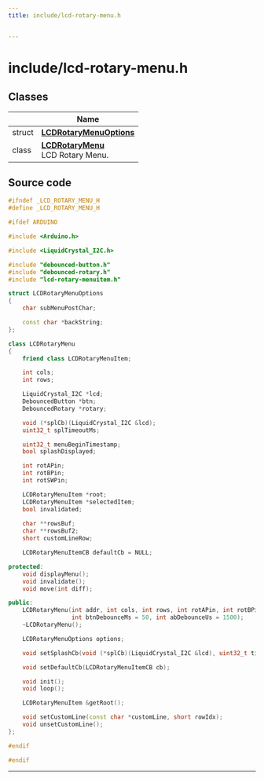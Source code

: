 ```yaml
---
title: include/lcd-rotary-menu.h


---
```


# include/lcd-rotary-menu.h








## Classes

|                | Name           |
| -------------- | -------------- |
| struct | **[LCDRotaryMenuOptions](https://github.com/devel0/iot-utils/tree/main/data/api/Classes/struct_l_c_d_rotary_menu_options.md)**  |
| class | **[LCDRotaryMenu](https://github.com/devel0/iot-utils/tree/main/data/api/Classes/class_l_c_d_rotary_menu.md)** <br>LCD Rotary Menu.  |
















## Source code

```cpp
#ifndef _LCD_ROTARY_MENU_H
#define _LCD_ROTARY_MENU_H

#ifdef ARDUINO

#include <Arduino.h>

#include <LiquidCrystal_I2C.h>

#include "debounced-button.h"
#include "debounced-rotary.h"
#include "lcd-rotary-menuitem.h"

struct LCDRotaryMenuOptions
{
    char subMenuPostChar;

    const char *backString;
};

class LCDRotaryMenu
{
    friend class LCDRotaryMenuItem;    

    int cols;
    int rows;

    LiquidCrystal_I2C *lcd;
    DebouncedButton *btn;
    DebouncedRotary *rotary;

    void (*splCb)(LiquidCrystal_I2C &lcd);
    uint32_t splTimeoutMs;

    uint32_t menuBeginTimestamp;
    bool splashDisplayed;

    int rotAPin;
    int rotBPin;
    int rotSWPin;

    LCDRotaryMenuItem *root;
    LCDRotaryMenuItem *selectedItem;
    bool invalidated;
    
    char **rowsBuf;
    char **rowsBuf2;
    short customLineRow;

    LCDRotaryMenuItemCB defaultCb = NULL;

protected:
    void displayMenu();
    void invalidate();
    void move(int diff);

public:
    LCDRotaryMenu(int addr, int cols, int rows, int rotAPin, int rotBPin, int rotSWPin, bool inverted = false,
                  int btnDebounceMs = 50, int abDebounceUs = 1500);
    ~LCDRotaryMenu();    

    LCDRotaryMenuOptions options;

    void setSplashCb(void (*splCb)(LiquidCrystal_I2C &lcd), uint32_t timeoutMs);

    void setDefaultCb(LCDRotaryMenuItemCB cb);

    void init();
    void loop();    

    LCDRotaryMenuItem &getRoot();

    void setCustomLine(const char *customLine, short rowIdx);
    void unsetCustomLine();
};

#endif

#endif
```


-------------------------------


